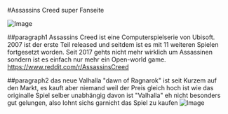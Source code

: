 #Assassins Creed super Fanseite

![Image](download.jpg)

##paragraph1
Assassins Creed ist eine Computerspielserie von Ubisoft. 2007 ist der erste Teil released und seitdem ist es mit 11 weiteren
Spielen fortgesetzt worden. Seit 2017 gehts nicht mehr wirklich um Assassinen sondern ist es einfach nur mehr ein 
Open-world game. 
https://www.reddit.com/r/AssassinsCreed

##paragraph2
das neue Valhalla "dawn of Ragnarok" ist seit Kurzem auf den Markt, es kauft aber niemand weil der Preis gleich hoch ist wie das originalle Spiel selber
unabhängig davon ist "Valhalla" eh nicht besonders gut gelungen, also lohnt sichs garnicht das Spiel zu kaufen
![Image](hallo.jpg)
